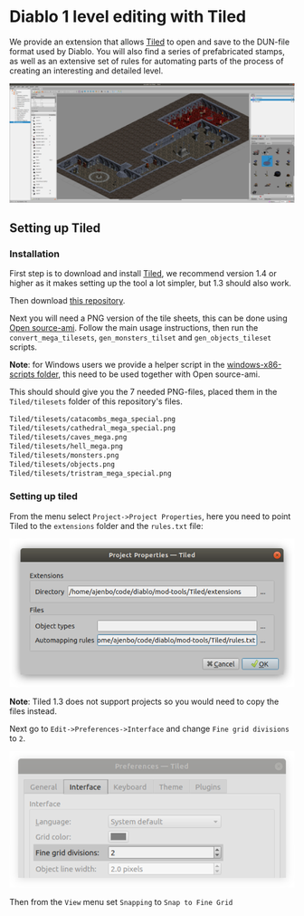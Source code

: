 # Diablo 1 level editing with Tiled

We provide an extension that allows [Tiled](https://www.mapeditor.org/) to open and save to the DUN-file format used by Diablo. You will also find a series of prefabricated stamps, as well as an extensive set of rules for automating parts of the process of creating an interesting and detailed level.

![Diablo map in Tiled](docs/images/tiled.png)

## Setting up Tiled

### Installation

First step is to download and install [Tiled](https://www.mapeditor.org/), we recommend version 1.4 or higher as it makes setting up the tool a lot simpler, but 1.3 should also work.

Then download [this repository](https://github.com/diasurgical/modding-tools/archive/master.zip).

Next you will need a PNG version of the tile sheets, this can be done using [Open source-ami](https://github.com/sanctuary/opensource-ami). Follow the main usage instructions, then run the `convert_mega_tilesets`, `gen_monsters_tilset` and `gen_objects_tileset` scripts.

**Note**: for Windows users we provide a helper script in the [windows-x86-scripts folder](https://github.com/diasurgical/modding-tools/tree/master/windows-x86-scripts), this need to be used together with Open source-ami.

This should should give you the 7 needed PNG-files, placed them in the `Tiled/tilesets` folder of this repository's files.

    Tiled/tilesets/catacombs_mega_special.png
    Tiled/tilesets/cathedral_mega_special.png
    Tiled/tilesets/caves_mega.png
    Tiled/tilesets/hell_mega.png
    Tiled/tilesets/monsters.png
    Tiled/tilesets/objects.png
    Tiled/tilesets/tristram_mega_special.png

### Setting up tiled

From the menu select `Project->Project Properties`, here you need to point Tiled to the `extensions` folder and the `rules.txt` file:

![Project Properties](docs/images/project-properrties.png)

**Note**: Tiled 1.3 does not support projects so you would need to copy the files instead.

Next go to `Edit->Preferences->Interface` and change `Fine grid divisions` to `2`.

![Project Properties](docs/images/fine-grid-divisions.png)

Then from the `View` menu set `Snapping` to `Snap to Fine Grid`